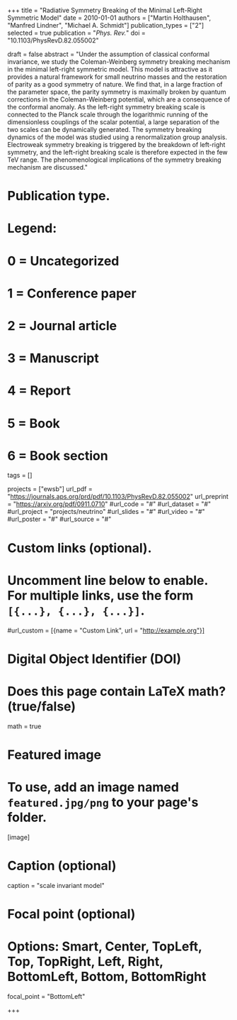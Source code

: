 +++
title = "Radiative Symmetry Breaking of the Minimal Left-Right Symmetric Model"
date = 2010-01-01
authors = ["Martin Holthausen", "Manfred Lindner", "Michael A. Schmidt"]
publication_types = ["2"]
selected = true
publication = "*Phys. Rev.*"
doi = "10.1103/PhysRevD.82.055002"

draft = false
abstract = "Under the assumption of classical conformal invariance, we study the Coleman-Weinberg symmetry breaking mechanism in the minimal left-right symmetric model. This model is attractive as it provides a natural framework for small neutrino masses and the restoration of parity as a good symmetry of nature. We find that, in a large fraction of the parameter space, the parity symmetry is maximally broken by quantum corrections in the Coleman-Weinberg potential, which are a consequence of the conformal anomaly. As the left-right symmetry breaking scale is connected to the Planck scale through the logarithmic running of the dimensionless couplings of the scalar potential, a large separation of the two scales can be dynamically generated. The symmetry breaking dynamics of the model was studied using a renormalization group analysis. Electroweak symmetry breaking is triggered by the breakdown of left-right symmetry, and the left-right breaking scale is therefore expected in the few TeV range. The phenomenological implications of the symmetry breaking mechanism are discussed."
# Publication type.
# Legend:
# 0 = Uncategorized
# 1 = Conference paper
# 2 = Journal article
# 3 = Manuscript
# 4 = Report
# 5 = Book
# 6 = Book section


tags = []

projects = ["ewsb"]
url_pdf = "https://journals.aps.org/prd/pdf/10.1103/PhysRevD.82.055002"
url_preprint = "https://arxiv.org/pdf/0911.0710"
#url_code = "#"
#url_dataset = "#"
#url_project = "projects/neutrino"
#url_slides = "#"
#url_video = "#"
#url_poster = "#"
#url_source = "#"

# Custom links (optional).
#   Uncomment line below to enable. For multiple links, use the form `[{...}, {...}, {...}]`.
#url_custom = [{name = "Custom Link", url = "http://example.org"}]

# Digital Object Identifier (DOI)

# Does this page contain LaTeX math? (true/false)
math = true

# Featured image
# To use, add an image named `featured.jpg/png` to your page's folder. 
[image]
  # Caption (optional)
  caption = "scale invariant model"

  # Focal point (optional)
  # Options: Smart, Center, TopLeft, Top, TopRight, Left, Right, BottomLeft, Bottom, BottomRight
  focal_point = "BottomLeft"



+++


